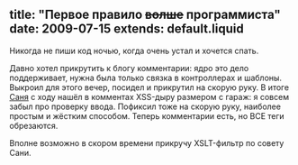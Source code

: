 title: "Первое правило <del>волше</del> программиста"
date: 2009-07-15
extends: default.liquid
---
Никогда не пиши код ночью, когда очень устал и хочется спать.

Давно хотел прикрутить к блогу комментарии: ядро это дело поддерживает, нужна была только связка в контроллерах и шаблоны. Выкроил для этого вечер, посидел и прикрутил на скорую руку. В итоге [Саня](http://www.notengine.ru/) с ходу нашёл в комментах XSS-дыру размером с гараж: я совсем забыл про проверку ввода. Пофиксил тоже на скорую руку, наиболее простым и жёстким способом. Теперь комментарии есть, но ВСЕ теги обрезаются.

Вполне возможно в скором времени прикручу XSLT-фильтр по совету Сани.
